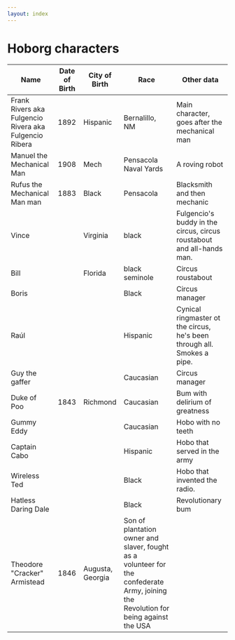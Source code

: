 ```yaml
---
layout: index
---
```


Hoborg characters
===========

Name | Date of Birth | City of Birth | Race | Other data
--- |--- |--- |--- | ---
Frank Rivers aka Fulgencio Rivera aka Fulgencio Ribera | 1892 | Hispanic | Bernalillo, NM | Main character, goes after the mechanical man
Manuel the Mechanical Man | 1908 | Mech | Pensacola Naval Yards | A roving robot
Rufus the Mechanical Man man | 1883 | Black | Pensacola | Blacksmith and then mechanic
Vince || Virginia | black | Fulgencio's buddy in the circus, circus roustabout and all-hands man.
Bill || Florida | black seminole | Circus roustabout
Boris | | | Black | Circus manager
Raúl  | | | Hispanic | Cynical ringmaster ot the circus, he's been through all. Smokes a pipe. 
Guy the gaffer ||| Caucasian | Circus manager 
Duke of Poo |1843|Richmond| Caucasian | Bum with  delirium of greatness
Gummy Eddy ||| Caucasian | Hobo with no teeth
Captain Cabo||| Hispanic | Hobo that served in the army
Wireless Ted ||| Black | Hobo that invented the radio.
Hatless Daring Dale ||| Black | Revolutionary bum
Theodore "Cracker" Armistead | 1846 | Augusta, Georgia | Son of plantation owner and slaver, fought as a volunteer for the confederate Army, joining the Revolution for being against the USA

